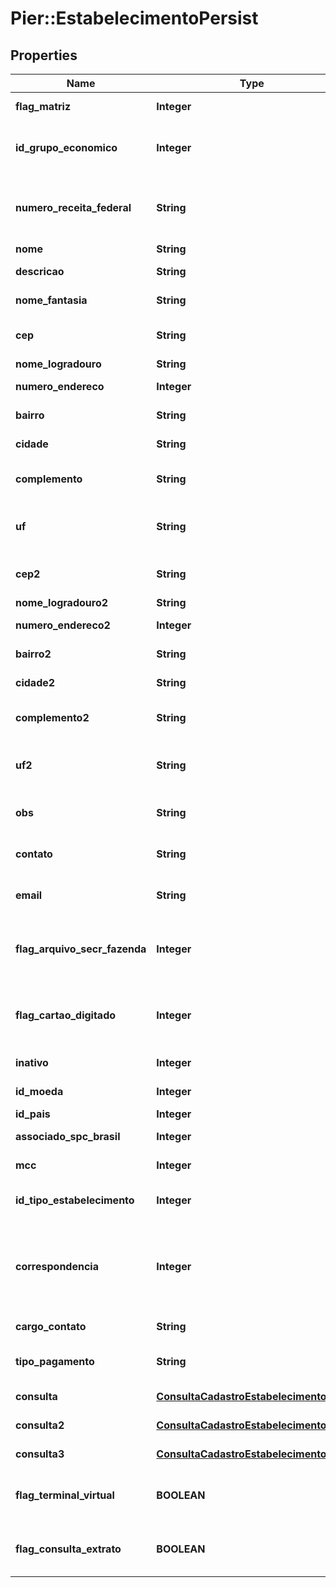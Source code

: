 # Pier::EstabelecimentoPersist

## Properties
Name | Type | Description | Notes
------------ | ------------- | ------------- | -------------
**flag_matriz** | **Integer** | Indica se \u00E9 matriz ou filial. | [optional] 
**id_grupo_economico** | **Integer** | Apresenta o n\u00FAmero de identifica\u00E7\u00E3o do Grupo Econ\u00F4mico. | [optional] 
**numero_receita_federal** | **String** | Apresenta o n\u00FAmero de identifica\u00E7\u00E3o do Estabelecimento na Receita Federal. | [optional] 
**nome** | **String** | Nome do Estabelecimento. | [optional] 
**descricao** | **String** | Raz\u00E3o Social do Estabelecimento. | [optional] 
**nome_fantasia** | **String** | T\u00EDtulo Comercial do Estabelecimento. | [optional] 
**cep** | **String** | C\u00F3digo de Endere\u00E7amento Postal (CEP). | [optional] 
**nome_logradouro** | **String** | Nome do Logradouro. | [optional] 
**numero_endereco** | **Integer** | N\u00FAmero do endere\u00E7o. | [optional] 
**bairro** | **String** | Nome do bairro do endere\u00E7o. | [optional] 
**cidade** | **String** | Nome da cidade do endere\u00E7o. | [optional] 
**complemento** | **String** | Descri\u00E7\u00F5es complementares referente ao endere\u00E7o. | [optional] 
**uf** | **String** | Sigla de identifica\u00E7\u00E3o da Unidade Federativa do endere\u00E7o. | [optional] 
**cep2** | **String** | C\u00F3digo de Endere\u00E7amento Postal (CEP). | [optional] 
**nome_logradouro2** | **String** | Nome do Logradouro . | [optional] 
**numero_endereco2** | **Integer** | N\u00FAmero do endere\u00E7o. | [optional] 
**bairro2** | **String** | Nome do bairro do endere\u00E7o. | [optional] 
**cidade2** | **String** | Nome da cidade do endere\u00E7o. | [optional] 
**complemento2** | **String** | Descri\u00E7\u00F5es complementares referente ao endere\u00E7o. | [optional] 
**uf2** | **String** | Sigla de identifica\u00E7\u00E3o da Unidade Federativa do endere\u00E7o. | [optional] 
**obs** | **String** | Detalhes espec\u00EDficos quanto ao Cadastro do Estabelecimento. | [optional] 
**contato** | **String** | Nome da pessoa para contato com o Estabelecimento. | [optional] 
**email** | **String** | E-mail da pessoa para contato com o Estabelecimento. | [optional] 
**flag_arquivo_secr_fazenda** | **Integer** | Indica se o estabelecimento ser\u00E1 inclu\u00EDdo no arquivo de registro para a Secretaria da Fazenda Estadual. | [optional] 
**flag_cartao_digitado** | **Integer** | Indica se o estabelecimento poder\u00E1 originar transa\u00E7\u00F5es sem a leitura da tarja ou do chip do cart\u00E3o. | [optional] 
**inativo** | **Integer** | Indica se o estabelecimento est\u00E1 inativo. | [optional] 
**id_moeda** | **Integer** | C\u00F3digo identificador da moeda. | [optional] 
**id_pais** | **Integer** | Identificador de Pa\u00EDs. | [optional] 
**associado_spc_brasil** | **Integer** | N\u00FAmero do associado ao SPCBrasil. | [optional] 
**mcc** | **Integer** | C\u00F3digo de Categoria de Mercado. | [optional] 
**id_tipo_estabelecimento** | **Integer** | C\u00F3digo de identifica\u00E7\u00E3o do tipo de Estabelecimento. | [optional] 
**correspondencia** | **Integer** | Indicador para qual endere\u00E7o as correspond\u00EAncias ser\u00E3o enviadas, onde 1 \u00E9 ORIGEM e 2 ENDERE\u00C7O DE CORRESPOND\u00CANCIA. | [optional] 
**cargo_contato** | **String** | Cargo do contato do estabelecimento. | [optional] 
**tipo_pagamento** | **String** | Tipo do regime de pagamento do estabelecimento. | [optional] 
**consulta** | [**ConsultaCadastroEstabelecimentoDTO**](ConsultaCadastroEstabelecimentoDTO.md) | Consulta de cadastro n\u00FAmero um. | [optional] 
**consulta2** | [**ConsultaCadastroEstabelecimentoDTO**](ConsultaCadastroEstabelecimentoDTO.md) | Consulta de cadastro n\u00FAmero dois. | [optional] 
**consulta3** | [**ConsultaCadastroEstabelecimentoDTO**](ConsultaCadastroEstabelecimentoDTO.md) | Consulta de cadastro n\u00FAmero tr\u00EAs. | [optional] 
**flag_terminal_virtual** | **BOOLEAN** | Flag indicando se o terminal \u00E9 f\u00EDsico ou virtual, sendo: (true: Sim), (false: N\u00E3o)). | 
**flag_consulta_extrato** | **BOOLEAN** | Flag indicando se o terminal permite consultar extrato, sendo: (true: Sim), (false: N\u00E3o)). | 


